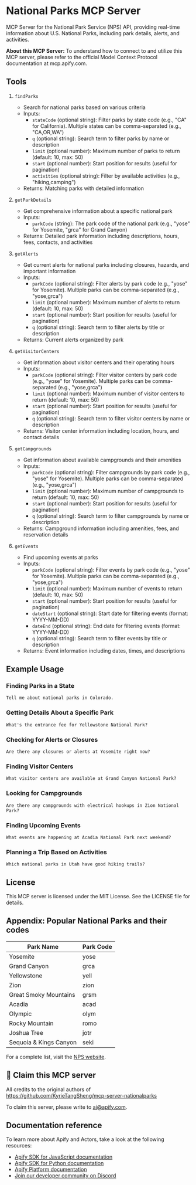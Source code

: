 # National Parks MCP Server

MCP Server for the National Park Service (NPS) API, providing real-time information about U.S. National Parks, including park details, alerts, and activities.

**About this MCP Server:** To understand how to connect to and utilize this MCP server, please refer to the official Model Context Protocol documentation at mcp.apify.com.

## Tools

1. `findParks`
   - Search for national parks based on various criteria
   - Inputs:
     - `stateCode` (optional string): Filter parks by state code (e.g., "CA" for California). Multiple states can be comma-separated (e.g., "CA,OR,WA")
     - `q` (optional string): Search term to filter parks by name or description
     - `limit` (optional number): Maximum number of parks to return (default: 10, max: 50)
     - `start` (optional number): Start position for results (useful for pagination)
     - `activities` (optional string): Filter by available activities (e.g., "hiking,camping")
   - Returns: Matching parks with detailed information

2. `getParkDetails`
   - Get comprehensive information about a specific national park
   - Inputs:
     - `parkCode` (string): The park code of the national park (e.g., "yose" for Yosemite, "grca" for Grand Canyon)
   - Returns: Detailed park information including descriptions, hours, fees, contacts, and activities

3. `getAlerts`
   - Get current alerts for national parks including closures, hazards, and important information
   - Inputs:
     - `parkCode` (optional string): Filter alerts by park code (e.g., "yose" for Yosemite). Multiple parks can be comma-separated (e.g., "yose,grca")
     - `limit` (optional number): Maximum number of alerts to return (default: 10, max: 50)
     - `start` (optional number): Start position for results (useful for pagination)
     - `q` (optional string): Search term to filter alerts by title or description
   - Returns: Current alerts organized by park

4. `getVisitorCenters`
   - Get information about visitor centers and their operating hours
   - Inputs:
     - `parkCode` (optional string): Filter visitor centers by park code (e.g., "yose" for Yosemite). Multiple parks can be comma-separated (e.g., "yose,grca")
     - `limit` (optional number): Maximum number of visitor centers to return (default: 10, max: 50)
     - `start` (optional number): Start position for results (useful for pagination)
     - `q` (optional string): Search term to filter visitor centers by name or description
   - Returns: Visitor center information including location, hours, and contact details

5. `getCampgrounds`
   - Get information about available campgrounds and their amenities
   - Inputs:
     - `parkCode` (optional string): Filter campgrounds by park code (e.g., "yose" for Yosemite). Multiple parks can be comma-separated (e.g., "yose,grca")
     - `limit` (optional number): Maximum number of campgrounds to return (default: 10, max: 50)
     - `start` (optional number): Start position for results (useful for pagination)
     - `q` (optional string): Search term to filter campgrounds by name or description
   - Returns: Campground information including amenities, fees, and reservation details

6. `getEvents`
   - Find upcoming events at parks
   - Inputs:
     - `parkCode` (optional string): Filter events by park code (e.g., "yose" for Yosemite). Multiple parks can be comma-separated (e.g., "yose,grca")
     - `limit` (optional number): Maximum number of events to return (default: 10, max: 50)
     - `start` (optional number): Start position for results (useful for pagination)
     - `dateStart` (optional string): Start date for filtering events (format: YYYY-MM-DD)
     - `dateEnd` (optional string): End date for filtering events (format: YYYY-MM-DD)
     - `q` (optional string): Search term to filter events by title or description
   - Returns: Event information including dates, times, and descriptions

## Example Usage

### Finding Parks in a State

```
Tell me about national parks in Colorado.
```

### Getting Details About a Specific Park

```
What's the entrance fee for Yellowstone National Park?
```

### Checking for Alerts or Closures

```
Are there any closures or alerts at Yosemite right now?
```

### Finding Visitor Centers

```
What visitor centers are available at Grand Canyon National Park?
```

### Looking for Campgrounds

```
Are there any campgrounds with electrical hookups in Zion National Park?
```

### Finding Upcoming Events

```
What events are happening at Acadia National Park next weekend?
```

### Planning a Trip Based on Activities

```
Which national parks in Utah have good hiking trails?
```

## License

This MCP server is licensed under the MIT License. See the LICENSE file for details.

## Appendix: Popular National Parks and their codes

| Park Name | Park Code |
|-----------|-----------|
| Yosemite | yose |
| Grand Canyon | grca |
| Yellowstone | yell |
| Zion | zion |
| Great Smoky Mountains | grsm |
| Acadia | acad |
| Olympic | olym |
| Rocky Mountain | romo |
| Joshua Tree | jotr |
| Sequoia & Kings Canyon | seki |

For a complete list, visit the [NPS website](https://www.nps.gov/findapark/index.htm).

## 🚩 Claim this MCP server

All credits to the original authors of <https://github.com/KyrieTangSheng/mcp-server-nationalparks>

To claim this server, please write to [ai@apify.com](mailto:ai@apify.com).

## Documentation reference

To learn more about Apify and Actors, take a look at the following resources:

- [Apify SDK for JavaScript documentation](https://docs.apify.com/sdk/js)
- [Apify SDK for Python documentation](https://docs.apify.com/sdk/python)
- [Apify Platform documentation](https://docs.apify.com/platform)
- [Join our developer community on Discord](https://discord.com/invite/jyEM2PRvMU)
